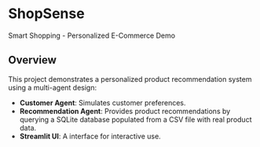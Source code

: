 # ShopSense
Smart Shopping - Personalized E-Commerce Demo

## Overview
This project demonstrates a personalized product recommendation system using a multi-agent design:
- **Customer Agent**: Simulates customer preferences.
- **Recommendation Agent**: Provides product recommendations by querying a SQLite database populated from a CSV file with real product data.
- **Streamlit UI**: A interface for interactive use.
